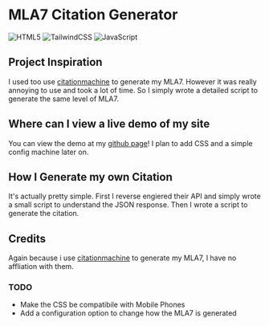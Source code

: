# MLA7 Citation Generator

<img src="https://img.shields.io/badge/html5-E34F26?style=for-the-badge&logo=html5&logoColor=white" alt="HTML5">
<img src="https://img.shields.io/badge/tailwindcss-06B6D4?style=for-the-badge&logo=tailwindcss&logoColor=white" alt="TailwindCSS">
<img src="https://img.shields.io/badge/javascript-3776AB?style=for-the-badge&logo=javascript&logoColor=white" alt="JavaScript">

## Project Inspiration

I used too use [citationmachine](http://citationmachine.net/) to generate my MLA7. However it was really annoying to use and took a lot of time. So I simply wrote a detailed script to generate the same level of MLA7. 

## Where can I view a live demo of my site

You can view the demo at my [github page](https://fschatbot.github.io/MLA7/)! I plan to add CSS and a simple config machine later on.

## How I Generate my own Citation

It's actually pretty simple. First I reverse engiered their API and simply wrote a small script to understand the JSON response. Then I wrote a script to generate the citation.

## Credits

Again because i use [citationmachine](http://citationmachine.net/) to generate my MLA7, I have no affliation with them.

### TODO
- Make the CSS be compatibile with Mobile Phones
- Add a configuration option to change how the MLA7 is generated